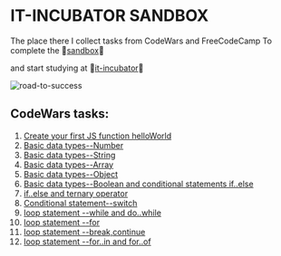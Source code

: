 # IT-INCUBATOR SANDBOX

The place there I collect tasks from CodeWars and FreeCodeCamp
To complete the :baby_chick:[sandbox](https://sandbox.it-incubator.ru/):baby_chick:

and start studying at :baby_chick:[it-incubator](https://sandbox.it-incubator.ru/):baby_chick:

![road-to-success](https://identity-mag.com/wp-content/uploads/2015/02/bigstock_Road_To_Success_Green_Road_Sig_5032570.jpg)

## CodeWars tasks:
1. [Create your first JS function helloWorld](http://www.codewars.com/kata/571ec274b1c8d4a61c0000c8)
2. [Basic data types--Number](http://www.codewars.com/kata/571edd157e8954bab500032d)
3. [Basic data types--String](http://www.codewars.com/kata/571edea4b625edcb51000d8e)
4. [Basic data types--Array](http://www.codewars.com/kata/571effabb625ed9b0600107a)
5. [Basic data types--Object](http://www.codewars.com/kata/571f1eb77e8954a812000837)
6. [Basic data types--Boolean and conditional statements if..else](http://www.codewars.com/kata/571f832f07363d295d001ba8)
7. [if..else and ternary operator](http://www.codewars.com/kata/57202aefe8d6c514300001fd)
8. [Conditional statement--switch](http://www.codewars.com/kata/572059afc2f4612825000d8a)
9. [loop statement --while and do..while](http://www.codewars.com/kata/57216d4bcdd71175d6000560)
10. [loop statement --for](http://www.codewars.com/kata/5721a78c283129e416000999)
11. [loop statement --break,continue](https://www.codewars.com/kata/5721c189cdd71194c1000b9b)
12. [loop statement --for..in and for..of](https://www.codewars.com/kata/5722b3f0bd5583cf44001000)
